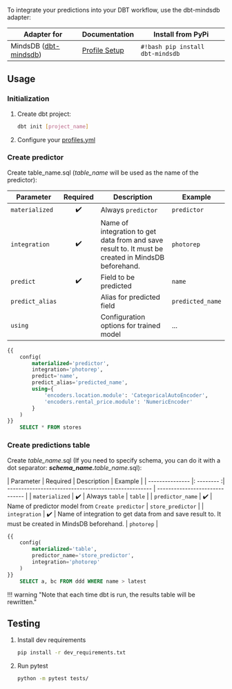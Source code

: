 To integrate your predictions into your DBT workflow, use the dbt-mindsdb adapter:

| Adapter for      | Documentation                          | Install from PyPi |
| ---------------- | ------------------------------------ | ----- |
| MindsDB ([dbt-mindsdb](https://github.com/mindsdb/dbt-mindsdb))       | [Profile Setup](/sql/connect/dbt-mindsdb-profile)  | `#!bash pip install dbt-mindsdb` |

## Usage

### Initialization

1. Create dbt project:

    ```bash
    dbt init [project_name]
    ```

2. Configure your [profiles.yml](/connect/dbt-mindsdb-profile)

### Create predictor

Create table_name.sql (<em>table_name</em> will be used as the name of the predictor):

| Parameter     | Required | Description                                          | Example                        |
| ------------- | :--------: | ---------------------------------------------------- | ------------------------------ |
| `materialized`  |     ✔️    | Always `predictor`                                   | `predictor`                    |
| `integration`   |     ✔️    | Name of integration to get data from and save result to.  It must be created in MindsDB beforehand.                 | `photorep`            |
| `predict`       |     ✔️    | Field to be predicted                                      | `name`             |
| `predict_alias` |          | Alias for predicted field   | `predicted_name`         |
| `using`         |          | Configuration options for trained model         | ... |

```sql
{{
    config(
        materialized='predictor',
        integration='photorep',
        predict='name',
        predict_alias='predicted_name',
        using={
            'encoders.location.module': 'CategoricalAutoEncoder',
            'encoders.rental_price.module': 'NumericEncoder'
        }
    )
}}
    SELECT * FROM stores
```

### Create predictions table

Create <em>table_name</em>.sql (If you need to specify schema, you can do it with a dot separator: <em><strong>schema_name.</strong>table_name</em>.sql):

| Parameter       | Required | Description                                          | Example                        |
| --------------- |: -------- :| ---------------------------------------------------- | ------------------------------ |
| `materialized`    |     ✔️    | Always `table`                                       | `table`                        |
| `predictor_name`  |     ✔️    | Name of predictor model from `Create predictor`      | `store_predictor`                   |
| `integration`     |     ✔️    | Name of integration to get data from and save result to.  It must be created in MindsDB beforehand.                 | `photorep`            |

```sql
{{
    config(
        materialized='table',
        predictor_name='store_predictor',
        integration='photorep'
    )
}}
    SELECT a, bc FROM ddd WHERE name > latest
```

!!! warning "Note that each time dbt is run, the results table will be rewritten."

## Testing

1. Install dev requirements

    ```bash
    pip install -r dev_requirements.txt
    ```

2. Run pytest

    ```bash
    python -m pytest tests/
    ```
